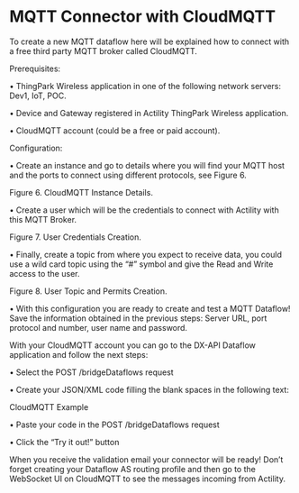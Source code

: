 # MQTT Connector with CloudMQTT

To create a new MQTT dataflow here will be explained how to connect with a free third party MQTT broker called CloudMQTT.

Prerequisites:

  •	ThingPark Wireless application in one of the following network servers: Dev1, IoT, POC.

  •	Device and Gateway registered in Actility ThingPark Wireless application.

  •	CloudMQTT account (could be a free or paid account).

Configuration:

  •	Create an instance and go to details where you will find your MQTT host and the ports to connect using different protocols, see Figure 6.
 
Figure 6. CloudMQTT Instance Details.

  •	Create a user which will be the credentials to connect with Actility with this MQTT Broker.
 
Figure 7. User Credentials Creation.

  •	Finally, create a topic from where you expect to receive data, you could use a wild card topic using the “#” symbol and give the Read and Write access to the user.
 
Figure 8. User Topic and Permits Creation.

  •	With this configuration you are ready to create and test a MQTT Dataflow! Save the information obtained in the previous steps: Server URL, port protocol and number, user name and password.

With your CloudMQTT account you can go to the DX-API Dataflow application and follow the next steps:

  •	Select the POST /bridgeDataflows request

  •	Create your JSON/XML code filling the blank spaces in the following text:

CloudMQTT Example

  •	Paste your code in the POST /bridgeDataflows request

  •	Click the “Try it out!” button

When you receive the validation email your connector will be ready! Don’t forget creating your Dataflow AS routing profile and then go to the WebSocket UI on CloudMQTT to see the messages incoming from Actility.
